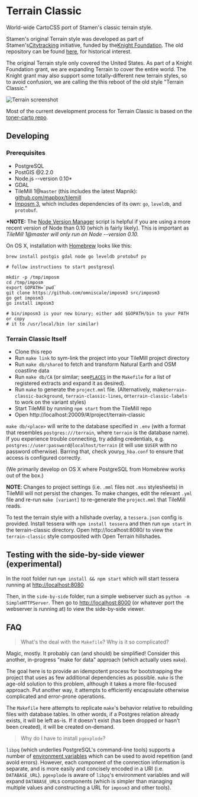 Terrain Classic
===============

World-wide CartoCSS port of Stamen's classic terrain style.

Stamen's original Terrain style was developed as part of Stamen's[Citytracking](https://github.com/Citytracking) initiative, funded by the[Knight Foundation](http://www.knightfoundation.org/). The old repository can be found [here](https://github.com/citytracking/terrain), for historical interest.

The original Terrain style only covered the United States. As part of a Knight Foundation grant, we are expanding Terrain to cover the entire world. The Knight grant may also support some totally-different new terrain styles, so to avoid confusion, we are calling the this reboot of the old style "Terrain Classic."

![Terrain screenshot](https://github.com/stamen/terrain-classic/raw/master/terrain_classic.png?raw=true)

Most of the current development process for Terrain Classic is based on the [toner-carto repo](https://github.com/stamen/toner-carto).

Developing
----------

### Prerequisites

-	PostgreSQL
-	PostGIS @2.2.0
-	Node.js --version 0.10\*
-	GDAL
-	TileMill 1@`master` (this includes the latest Mapnik): [github.com/mapbox/tilemill](https://github.com/mapbox/tilemill)
-	[Imposm 3](https://github.com/omniscale/imposm3), which includes dependencies of its own: `go`, `leveldb`, and `protobuf`.

**\*NOTE:** The [Node Version Manager](https://github.com/creationix/nvm) script is helpful if you are using a more recent version of Node than 0.10 (which is fairly likely). This is important as *TileMill 1@master will only run on Node --version 0.10.*

On OS X, installation with [Homebrew](http://brew.sh/) looks like this:

```
brew install postgis gdal node go leveldb protobuf pv

# follow instructions to start postgresql

mkdir -p /tmp/imposm
cd /tmp/imposm
export GOPATH=`pwd`
git clone https://github.com/omniscale/imposm3 src/imposm3
go get imposm3
go install imposm3

# bin/imposm3 is your new binary; either add $GOPATH/bin to your PATH or copy
# it to /usr/local/bin (or similar)
```

### Terrain Classic Itself

-	Clone this repo
-	Run `make link` to sym-link the project into your TileMill project directory
-	Run `make db/shared` to fetch and transform Natural Earth and OSM coastline data
-	Run `make db/CA` (or similar; see[`PLACES`](https://github.com/stamen/terrain-classic/blob/master/Makefile#L168-L178) in the `Makefile` for a list of registered extracts and expand it as desired).
-	Run `make` to generate the `project.mml` file. (Alternatively, make`terrain-classic-background`, `terrain-classic-lines`, or`terrain-classic-labels` to work on the variant styles)
-	Start TileMill by running `npm start` from the TileMill repo
-	Open http://localhost:20009/#/project/terrain-classic

`make db/<place>` will write to the database specified in `.env` (with a format that resembles `postgres:///terrain`, where `terrain` is the database name). If you experience trouble connecting, try adding credentials, e.g. `postgres://user:password@localhost/terrain` (it will use `$USER` with no password otherwise). Barring that, check your`pg_hba.conf` to ensure that access is configured correctly.

(We primarily develop on OS X where PostgreSQL from Homebrew works out of the box.)

**NOTE**: Changes to project settings (i.e. `.mml` files not `.mss` stylesheets) in TileMill will not persist the changes. To make changes, edit the relevant `.yml` file and re-run `make [variant]` to re-generate the `project.mml` that TileMill reads.

To test the terrain style with a hillshade overlay, a `tessera.json` config is provided. Install tessera with `npm install tessera` and then run `npm start` in the terrain-classic directory. Open http://localhost:8080/ to view the `terrain-classic` style composited with Open Terrain hillshades.

Testing with the side-by-side viewer (experimental)
---------------------------------------------------

In the root folder run `npm install && npm start` which will start tessera running at [http://localhost:8080](http://localhost:8080)

Then, in the `side-by-side` folder, run a simple webserver such as `python -m SimpleHTTPServer`. Then go to [http://localhost:8000](http://localhost:8000) (or whatever port the webserver is running at) to view the side-by-side viewer.

FAQ
---

> What's the deal with the `Makefile`? Why is it so complicated?

Magic, mostly. It probably can (and should) be simplified! Consider this another, in-progress "make for data" approach (which actually uses `make`).

The goal here is to provide an idempotent process for bootstrapping the project that uses as few additional dependencies as possible. `make` is the age-old solution to this problem, although it takes a more file-focused approach. Put another way, it attempts to efficiently encapsulate otherwise complicated and error-prone operations.

The `Makefile` here attempts to replicate `make`'s behavior relative to rebuilding files with database tables. In other words, if a Postgres relation already exists, it will be left as-is. If it doesn't exist (has been dropped or hasn't been created), it will be created on-demand.

> Why do I have to install `pgexplode`?

`libpq` (which underlies PostgreSQL's command-line tools) supports a number of [environment variables](http://www.postgresql.org/docs/9.4/static/libpq-envars.html) which can be used to avoid repetition (and avoid errors). However, each component of the connection information is separate, and is more easily and concisely encoded in a URI (i.e. `DATABASE_URL`). `pgexplode` is aware of `libpq`'s environment variables and will expand `DATABASE_URL`s components (which is simpler than managing multiple values and constructing a URL for `imposm3` and other tools).
